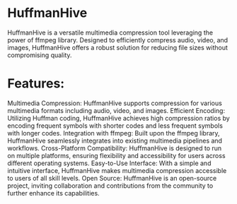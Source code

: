 # HuffmanHive
HuffmanHive is a versatile multimedia compression tool leveraging the power of ffmpeg library. Designed to efficiently compress audio, video, and images, HuffmanHive offers a robust solution for reducing file sizes without compromising quality.

# Features:
Multimedia Compression: HuffmanHive supports compression for various multimedia formats including audio, video, and images.
Efficient Encoding: Utilizing Huffman coding, HuffmanHive achieves high compression ratios by encoding frequent symbols with shorter codes and less frequent symbols with longer codes.
Integration with ffmpeg: Built upon the ffmpeg library, HuffmanHive seamlessly integrates into existing multimedia pipelines and workflows.
Cross-Platform Compatibility: HuffmanHive is designed to run on multiple platforms, ensuring flexibility and accessibility for users across different operating systems.
Easy-to-Use Interface: With a simple and intuitive interface, HuffmanHive makes multimedia compression accessible to users of all skill levels.
Open Source: HuffmanHive is an open-source project, inviting collaboration and contributions from the community to further enhance its capabilities.




